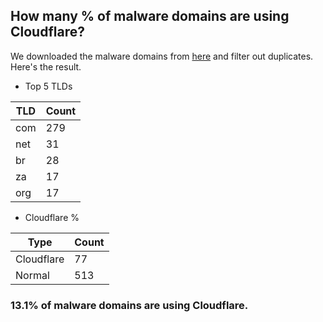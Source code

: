 ## How many % of malware domains are using Cloudflare?


We downloaded the malware domains from [here](https://urlhaus.abuse.ch) and filter out duplicates.
Here's the result.


[//]: # (start replacement)


- Top 5 TLDs

| TLD | Count |
| --- | --- |
| com | 279 |
| net | 31 |
| br | 28 |
| za | 17 |
| org | 17 |


- Cloudflare %

| Type | Count |
| --- | --- |
| Cloudflare | 77 |
| Normal | 513 |


### 13.1% of malware domains are using Cloudflare.